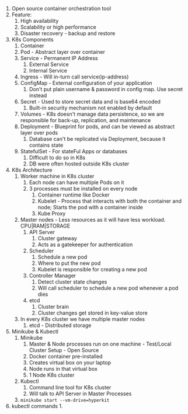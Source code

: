 1. Open source container orchestration tool
2. Feature:
    1. High availability
    2. Scalability or high performance
    3. Disaster recovery - backup and restore
3. K8s Components
    1. Container
    2. Pod - Abstract layer over container
    3. Service - Permanent IP Address
        1. External Service
        2. Internal Service
    4. Ingress - Will in-turn call service(ip-address)
    5. ConfigMap - External configuration of your application
        1. Don't put plain username & password in config map. Use secret instead
    6. Secret - Used to store secret data and is base64 encoded
        1. Built-in security mechanism not enabled by default
    7. Volumes - K8s doesn't manage data persistence, so we are responsible for back-up, replication, and maintenance
    8. Deployment - Blueprint for pods, and can be viewed as abstract layer over pods
        1. Database can't be replicated via Deployment, because it contains state
    9. StatefulSet - For stateFul Apps or databases
        1. Difficult to do so in K8s
        2. DB were often hosted outside K8s cluster
4. K8s Architecture
    1. Worker machine in K8s cluster
        1. Each node can have multiple Pods on it
        2. 3 processes must be installed on every node
            1. Container runtime like Docker
            2. Kubelet - Process that interacts with both the container and node; Starts the pod with a container inside
            3. Kube Proxy
    2. Master nodes - Less resources as it will have less workload. CPU|RAM|STORAGE
        1. API Server
           1. Cluster gateway
           2. Acts as a gatekeeper for authentication
        2. Scheduler
           1. Schedule a new pod
           2. Where to put the new pod
           3. Kubelet is responsible for creating a new pod
        3. Controller Manager
           1. Detect cluster state changes
           2. Will call scheduler to schedule a new pod whenever a pod dies
        4. etcd
           1. Cluster brain
           2. Cluster changes get stored in key-value store
    3. In every K8s cluster we have multiple master nodes
        1. etcd - Distributed storage
5. Minikube & Kubectl
    1. Minikube
        1. Master & Node processes run on one machine - Test/Local Cluster Setup - Open Source
        2. Docker container pre-installed
        3. Creates virtual box on your laptop
        4. Node runs in that virtual box
        5. 1 Node K8s cluster
    2. Kubectl
        1. Command line tool for K8s cluster
        2. Will talk to API Server in Master Processes
    3. ```minikube start --vm-drive=hyperkit```
6. kubectl commands
    1. 
